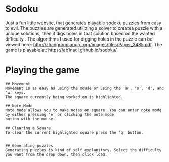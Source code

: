 # Sodoku
Just a fun little website, that generates playable sodoku puzzles from easy to evil. The puzzles are generated utilizing a solver to createa puzzle with a unique solutions, then it digs holes in that solution based on the wanted difficulty . The algorithms I used for digging holes in the puzzle can be viewed here:  http://zhangroup.aporc.org/images/files/Paper_3485.pdf. 
The game is playable at: https://ab1nadi.github.io/sodoku/.
# Playing the game
   
    ## Movement
    Movement is as easy as using the mouse or using the 'a', 's', 'd', and 'w' keys.
    The square currently being worked on is highlighted.

    ## Note Mode
    Note mode allows you to make notes on square. You can enter note mode by either pressing 'e' or clicking the note mode
    button with the mouse.

    ## Clearing a Square 
    To clear the current highlighted square press the 'q' button.


    ## Generating puzzles
    Generating puzzles is kind of self explanitory. Select the difficulty you want from the drop down, then click load. 


